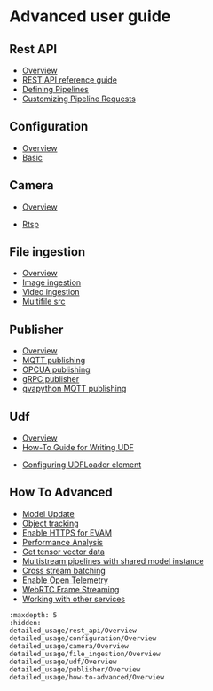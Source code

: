 
# Advanced user guide

## Rest API
-   [Overview](./detailed_usage/rest_api/Overview.md)
-   [REST API reference guide](./detailed_usage/rest_api/restapi_reference_guide.md)
-   [Defining Pipelines](./detailed_usage/rest_api/defining_pipelines.md)
-   [Customizing Pipeline Requests](./detailed_usage/rest_api/customizing_pipeline_requests.md)

## Configuration
-   [Overview](./detailed_usage/configuration/Overview.md)
-   [Basic](./detailed_usage/configuration/basic.md)

## Camera
-   [Overview](./detailed_usage/camera/Overview.md)
<!-- -   [Generic plugin](./camera/generic_plugin_doc.md)
-   [GenICam GigE or USB3 Cameras](./camera/genicam.md)
-   [Basler](./camera/basler_doc.md) -->
-   [Rtsp](./detailed_usage/camera/rtsp.md)
<!-- -   [USB v4l2](./camera/usb.md)
-   [Xiris](./camera/xiris.md) -->

## File ingestion
-   [Overview](./detailed_usage/file_ingestion/Overview.md)
-   [Image ingestion](./detailed_usage/file_ingestion/image_ingestion.md)
-   [Video ingestion](./detailed_usage/file_ingestion/video_ingestion.md)
-   [Multifile src](./detailed_usage/file_ingestion/multifilesrc_doc.md)

## Publisher
-   [Overview](./detailed_usage/publisher/Overview.md)
-   [MQTT publishing](./detailed_usage/publisher/eis_mqtt_publish_doc.md)
-   [OPCUA publishing](./detailed_usage/publisher/opcua_publish_doc.md)
-   [gRPC publisher](./detailed_usage/publisher/grpc_publish_doc.md)
-   [gvapython MQTT publishing](./detailed_usage/publisher/gvapython_mqtt_publish.md)

## Udf
-   [Overview](./detailed_usage/udf/Overview.md)
-   [How-To Guide for Writing UDF](./detailed_usage/udf/UDF_writing_guide.md)
<!-- -   [Anomalib](./udf/anomalib_doc.md) -->
-   [Configuring UDFLoader element](./detailed_usage/udf/configuring_udfloader.md)

## How To Advanced
-   [Model Update](./detailed_usage/how-to-advanced/model_update/evam_model_update.md)
-   [Object tracking](./detailed_usage/how-to-advanced/object_tracking/object_tracking.md)
-   [Enable HTTPS for EVAM](./detailed_usage/how-to-advanced/https/evam_https.md)
-   [Performance Analysis](./detailed_usage/how-to-advanced/performance/Processing-Latency.md)
-   [Get tensor vector data](./detailed_usage/how-to-advanced/get-tensor-vector-data.md)
-   [Multistream pipelines with shared model instance](./detailed_usage/how-to-advanced/multistream-pipelines.md)
-   [Cross stream batching](./detailed_usage/how-to-advanced/cross-stream-batching.md)
-   [Enable Open Telemetry](./detailed_usage/how-to-advanced/enable-open-telemetry.md)
-   [WebRTC Frame Streaming](./detailed_usage/how-to-advanced/webrtc-frame-streaming.md)
-   [Working with other services](./detailed_usage/how-to-advanced/work-with-other-services.md)


```{toctree}
:maxdepth: 5
:hidden:
detailed_usage/rest_api/Overview
detailed_usage/configuration/Overview
detailed_usage/camera/Overview
detailed_usage/file_ingestion/Overview
detailed_usage/udf/Overview
detailed_usage/publisher/Overview
detailed_usage/how-to-advanced/Overview
```
   